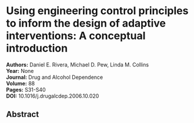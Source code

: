 # Using engineering control principles to inform the design of adaptive interventions: A conceptual introduction

**Authors:** Daniel E. Rivera, Michael D. Pew, Linda M. Collins  
**Year:** None  
**Journal:** Drug and Alcohol Dependence  
**Volume:** 88  
**Pages:** S31-S40  
**DOI:** 10.1016/j.drugalcdep.2006.10.020  

## Abstract


